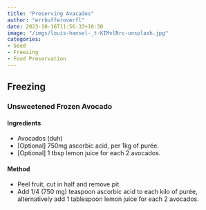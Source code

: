 ```yaml
---
title: "Preserving Avacados"
author: "errbufferoverfl"
date: 2023-10-16T11:56:33+10:30
image: "/imgs/louis-hansel-_t-KIMvlNrc-unsplash.jpg"
categories:
- Seed
- Freezing
- Food Preservation
---
```


## Freezing

### Unsweetened Frozen Avocado

#### Ingredients

- Avocados (duh)
- \[Optional\] 750mg ascorbic acid, per 1kg of purée.
- \[Optional\] 1 tbsp lemon juice for each 2 avocados.

#### Method

- Peel fruit, cut in half and remove pit.
- Add 1/4 (750 mg) teaspoon ascorbic acid to each kilo of purée, alternatively add 1 tablespoon lemon juice for each 2 avocados.
